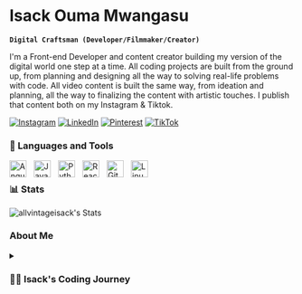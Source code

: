 #  Isack Ouma Mwangasu

**`Digital Craftsman (Developer/Filmmaker/Creator)`**

I'm a Front-end Developer and content creator building my version of the digital world one step at a time. All coding projects are built from the ground up, from planning and designing all the way to solving real-life problems with code. All video content is built the same way, from ideation and planning, all the way to finalizing the content with artistic touches. I publish that content both on my Instagram & Tiktok.



[![Instagram](https://img.shields.io/badge/Instagram-%23E4405F.svg?logo=Instagram&logoColor=white)](https://www.instagram.com/sysisak?igsh=MWdzaGVtbzdqZ2owNg==) [![LinkedIn](https://img.shields.io/badge/LinkedIn-%230077B5.svg?logo=linkedin&logoColor=white)](https://www.linkedin.com/in/isack-mwangasu?utm_source=share&utm_campaign=share_via&utm_content=profile&utm_medium=ios_app) [![Pinterest](https://img.shields.io/badge/Pinterest-%23E60023.svg?logo=Pinterest&logoColor=white)](https://pin.it/pB3j2XdLg) [![TikTok](https://img.shields.io/badge/TikTok-%23000000.svg?logo=TikTok&logoColor=white)](https://www.tiktok.com/@dev_isak?is_from_webapp=1&sender_device=pc) 
### 🧰 Languages and Tools

<img align="left" alt="Angular" width="30px" style="padding-right:10px;" src="https://cdn.jsdelivr.net/gh/devicons/devicon/icons/angularjs/angularjs-plain.svg" />
<img align="left" alt="JavaScript" width="30px" style="padding-right:10px;" src="https://cdn.jsdelivr.net/gh/devicons/devicon/icons/javascript/javascript-plain.svg" />
<img align="left" alt="Python" width="30px" style="padding-right:10px;" src="https://cdn.jsdelivr.net/gh/devicons/devicon/icons/python/python-plain.svg" />
<img align="left" alt="React" width="30px" style="padding-right:10px;" src="https://cdn.jsdelivr.net/gh/devicons/devicon/icons/react/react-original.svg" />
<img align="left" alt="Git" width="30px" style="padding-right:10px;" src="https://cdn.jsdelivr.net/gh/devicons/devicon/icons/git/git-original.svg" />
<img align="left" alt="Linux" width="30px" style="padding-right:10px;" src="https://cdn.jsdelivr.net/gh/devicons/devicon/icons/linux/linux-original.svg" />
<br />

### 📊 Stats

![allvintageisack's Stats](https://github-readme-stats.vercel.app/api?username=allvintageisack&theme=dark&show_icons=true&hide_border=true&count_private=true)


### About Me
<details>
 <summary><h3>👨‍💻 Isack's Coding Journey</h3></summary>
   I am Isack, a dedicated and passionate Software Engineer specializing in Frontend Web Development. With skills in React, JavaScript, HTML, and WordPress, I excel at bringing ideas to life through code. As a Frontend Software Engineer, I thrive on creating solutions to real-world problems, always aiming to build scalable and high-quality products or services that positively impact the community.
   My coding journey began as a naive computer science student eager to learn everything about programming, from UNIX and Linux to software development theory. I started my learning at Moringa School, then advanced to St. Paul's University to pursue a degree in Computer Science.
   In addition to my academic journey, I am also a media manager at Angular Kenya and a content creator for my own Instagram page. I am driven by a strong desire to make a difference through technology and actively seek opportunities that challenge me to grow and allow me to contribute to meaningful projects.

